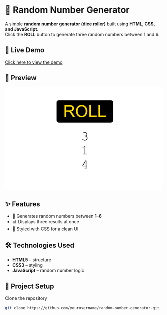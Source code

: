 # 🎲 Random Number Generator  

A simple **random number generator (dice roller)** built using **HTML, CSS, and JavaScript**.  
Click the **ROLL** button to generate three random numbers between 1 and 6.  

## 🚀 Live Demo  
[Click here to view the demo]( https://kenithleon.github.io/random-number-generator/)  



## 📸 Preview  
![App Screenshot](https://github.com/kenithleon/random-number-generator/blob/3278ae819f8b4b6acf19d892df3bd3e667032f16/Screenshot%202025-09-04%20092151.png)  


## ✨ Features  
- 🎲 Generates random numbers between **1–6**  
- 📊 Displays three results at once  
- 🎨 Styled with CSS for a clean UI  

## 🛠️ Technologies Used  
- **HTML5** – structure  
- **CSS3** – styling  
- **JavaScript** – random number logic  

## 📂 Project Setup  

Clone the repository  

```bash
git clone https://github.com/yourusername/random-number-generator.git
